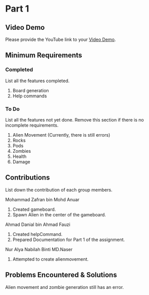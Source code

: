 # Part 1

## Video Demo

Please provide the YouTube link to your [Video Demo](https://youtube.com).

## Minimum Requirements

### Completed

List all the features completed.

1. Board generation
2. Help commands

### To Do

List all the features not yet done. Remove this section if there is no incomplete requirements.

1. Alien Movement (Currently, there is still errors)
2. Rocks
3. Pods
4. Zombies
5. Health
6. Damage

## Contributions

List down the contribution of each group members.

Mohammad Zafran bin Mohd Anuar

1. Created gameboard.
2. Spawn Alien in the center of the gameboard.

Ahmad Danial bin Ahmad Fauzi

1. Created helpCommand.
2. Prepared Documentation for Part 1 of the assignment.

Nur Alya Nabilah Binti MD.Naser

1. Attempted to create alienmovement.

## Problems Encountered & Solutions

Alien movement and zombie generation still has an error.
